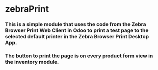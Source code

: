 # zebraPrint

### This is a simple module that uses the code from the Zebra Browser Print Web Client in Odoo to print a test page to the selected default printer in the Zebra Browser Print Desktop App.
### The button to print the page is on every product form view in the inventory module.